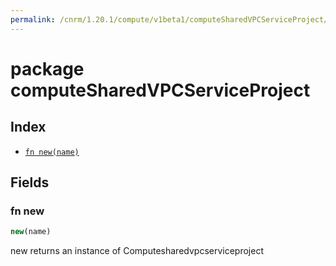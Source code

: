 ```yaml
---
permalink: /cnrm/1.20.1/compute/v1beta1/computeSharedVPCServiceProject/
---
```


# package computeSharedVPCServiceProject



## Index

* [`fn new(name)`](#fn-new)

## Fields

### fn new

```ts
new(name)
```

new returns an instance of Computesharedvpcserviceproject